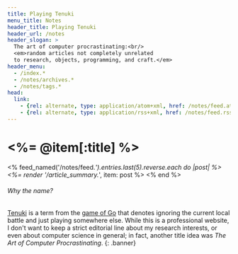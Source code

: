 ```yaml
---
title: Playing Tenuki
menu_title: Notes
header_title: Playing Tenuki
header_url: /notes
header_slogan: >
  The art of computer procrastinating:<br/>
  <em>random articles not completely unrelated
  to research, objects, programming, and craft.</em>
header_menu:
  - /index.*
  - /notes/archives.*
  - /notes/tags.*
head:
  link:
    - {rel: alternate, type: application/atom+xml, href: /notes/feed.atom, title: Posts (Atom)}
    - {rel: alternate, type: application/rss+xml, href: /notes/feed.rss, title: Posts (RSS)}
---
```


# <%= @item[:title] %>

<% feed_named('/notes/feed.*').entries.last(5).reverse.each do |post| %>
  <%= render '/article_summary.*', item: post %>
<% end %>


###### Why the name?
[Tenuki](http://senseis.xmp.net/?Tenuki) is a term from the [game of Go](http://senseis.xmp.net/?Go) that denotes ignoring the current local battle and just playing somewhere else.
While this is a professional website, I don't want to keep a strict editorial line about my research interests, or even about computer science in general; in fact, another title idea was *The Art of Computer Procrastinating*.
{: .banner}
